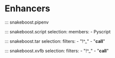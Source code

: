 # Enhancers

::: snakeboost.pipenv

::: snakeboost.script
    selection:
        members:
            - Pyscript

::: snakeboost.tar
    selection:
        filters:
            - "!^_"
            - "__call__"

::: snakeboost.xvfb
    selection:
        filters:
            - "!^_"
            - "__call__"
